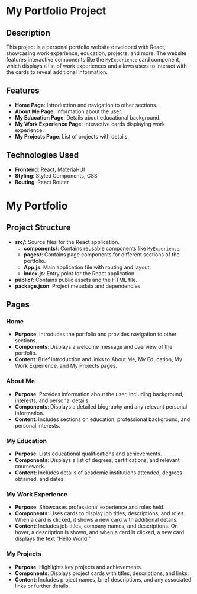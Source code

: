 # My Portfolio Project

## Description

This project is a personal portfolio website developed with React, showcasing work experience, education, projects, and more. The website features interactive components like the `MyExperience` card component, which displays a list of work experiences and allows users to interact with the cards to reveal additional information.

## Features

- **Home Page**: Introduction and navigation to other sections.
- **About Me Page**: Information about the user.
- **My Education Page**: Details about educational background.
- **My Work Experience Page**: Interactive cards displaying work experience.
- **My Projects Page**: List of projects with details.

## Technologies Used

- **Frontend**: React, Material-UI
- **Styling**: Styled Components, CSS
- **Routing**: React Router

# My Portfolio

## Project Structure

- **src/**: Source files for the React application.
  - **components/**: Contains reusable components like `MyExperience`.
  - **pages/**: Contains page components for different sections of the portfolio.
  - **App.js**: Main application file with routing and layout.
  - **index.js**: Entry point for the React application.
- **public/**: Contains public assets and the HTML file.
- **package.json**: Project metadata and dependencies.

## Pages

### Home

- **Purpose**: Introduces the portfolio and provides navigation to other sections.
- **Components**: Displays a welcome message and overview of the portfolio.
- **Content**: Brief introduction and links to About Me, My Education, My Work Experience, and My Projects pages.

### About Me

- **Purpose**: Provides information about the user, including background, interests, and personal details.
- **Components**: Displays a detailed biography and any relevant personal information.
- **Content**: Includes sections on education, professional background, and personal interests.

### My Education

- **Purpose**: Lists educational qualifications and achievements.
- **Components**: Displays a list of degrees, certifications, and relevant coursework.
- **Content**: Includes details of academic institutions attended, degrees obtained, and dates.

### My Work Experience

- **Purpose**: Showcases professional experience and roles held.
- **Components**: Uses cards to display job titles, descriptions, and roles. When a card is clicked, it shows a new card with additional details.
- **Content**: Includes job titles, company names, and descriptions. On hover, a description is shown, and when a card is clicked, a new card displays the text "Hello World."

### My Projects

- **Purpose**: Highlights key projects and achievements.
- **Components**: Displays project cards with titles, descriptions, and links.
- **Content**: Includes project names, brief descriptions, and any associated links or further details.

